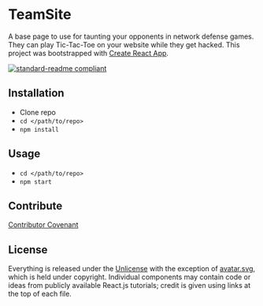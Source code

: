 # TeamSite
A base page to use for taunting your opponents in network defense games. They can play Tic-Tac-Toe on your website while they get hacked. This project was bootstrapped with [Create React App](https://github.com/facebookincubator/create-react-app).

[![standard-readme compliant](https://img.shields.io/badge/readme%20style-standard-brightgreen.svg)](https://github.com/RichardLitt/standard-readme)

<!-- ## Background -->

## Installation
* Clone repo
* `cd </path/to/repo>`
* `npm install`

## Usage
* `cd </path/to/repo>`
* `npm start`

## Contribute
[Contributor Covenant](http://contributor-covenant.org/version/1/3/0/)

## License
Everything is released under the [Unlicense](LICENSE) with the exception of [avatar.svg](../public/avatar.svg), which is held under copyright. Individual components may contain code or ideas from publicly available React.js tutorials; credit is given using links at the top of each file.
